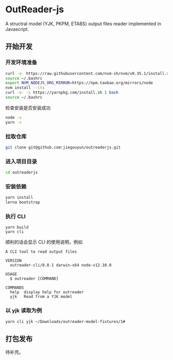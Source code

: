 # OutReader-js

A structral model (YJK, PKPM, ETABS) output files reader implemented in
Javascript.

## 开始开发

### 开发环境准备

```bash
curl -o- https://raw.githubusercontent.com/nvm-sh/nvm/v0.35.1/install.sh | bash
source ~/.bashrc
export NVM_NODEJS_ORG_MIRROR=https://npm.taobao.org/mirrors/node
nvm install --lts
curl -o- -L https://yarnpkg.com/install.sh | bash
source ~/.bashrc
```

检查安装是否安装成功

```bash
node -v
yarn -v
```

### 拉取仓库

```bash
git clone git@github.com:jiegouyun/outreaderjs.git
```

### 进入项目目录

```bash
cd outreaderjs
```

### 安装依赖

```bash
yarn install
lerna bootstrap
```

### 执行 CLI

```
yarn build
yarn cli
```

顺利的话会显示 CLI 的使用说明，例如

```
A CLI tool to read output files

VERSION
  outreader-cli/0.0.1 darwin-x64 node-v12.10.0

USAGE
  $ outreader [COMMAND]

COMMANDS
  help  display help for outreader
  yjk   Read from a YJK model
```

### 以 yjk 读取为例

```bash
yarn cli yjk ~/Downloads/outreader-model-fixtures/1#
```

## 打包发布

待补充。
